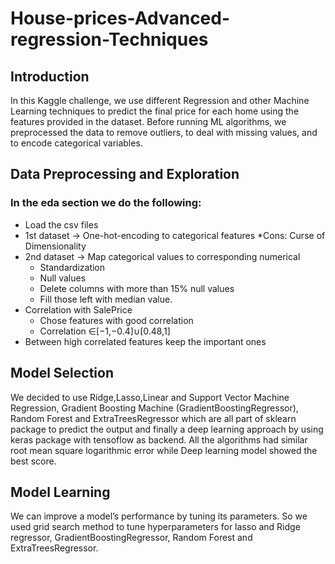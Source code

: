 # House-prices-Advanced-regression-Techniques

## Introduction
In this Kaggle challenge, we use different Regression and other Machine Learning techniques to predict the final price for each home using the features provided in the dataset. Before running ML algorithms, we preprocessed the data to remove outliers, to deal with missing values, and to encode categorical variables.

## Data Preprocessing and Exploration
### In the eda section we do the following:

* Load the csv files
* 1st dataset → One-hot-encoding to categorical features
   *Cons: Curse of Dimensionality
* 2nd dataset → Map categorical values to corresponding numerical
   * Standardization
   * Null values
   * Delete columns with more than 15% null values
   * Fill those left with median value.
* Correlation with SalePrice
   * Chose features with good correlation
   * Correlation ∈[−1,−0.4]∪[0.48,1]
* Between high correlated features keep the important ones

## Model Selection
We decided to use Ridge,Lasso,Linear and Support Vector Machine Regression, Gradient Boosting Machine (GradientBoostingRegressor), Random Forest and ExtraTreesRegressor which are all part of sklearn package to predict the output and finally a deep learning approach by using keras package with tensoflow as backend. All the algorithms had similar root mean square logarithmic error while Deep learning model showed the best score.

## Model Learning
We can improve a model’s performance by tuning its parameters. So we used grid search method to tune hyperparameters for lasso and Ridge regressor, GradientBoostingRegressor, Random Forest and ExtraTreesRegressor.
